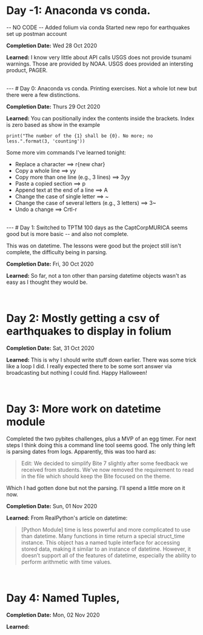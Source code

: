 

# Day -1: Anaconda vs conda.
-- NO CODE --
Added folium via conda
Started new repo for earthquakes
set up postman account

**Completion Date:** Wed 28 Oct 2020

**Learned:**
I know very little about API calls
USGS does not provide tsunami warnings. Those are provided by NOAA.
USGS does provided an intersting product, PAGER.

<br>
---
# Day 0: Anaconda vs conda.
Printing exercises. Not a whole lot new but there were a few distinctions.

**Completion Date:** Thurs 29 Oct 2020

**Learned:**
You can positionally index the contents inside the brackets. Index is zero based 
as show in the example

```
print("The number of the {1} shall be {0}. No more; no less.".format(3, 'counting'))
```

Some more vim commands I've learned tonight:

 - Replace a character ==> r{new char}
 - Copy a whole line ==> yy
 - Copy more than one line (e.g., 3 lines) ==> 3yy
 - Paste a copied section ==> p
 - Append text at the end of a line ==> A
 - Change the case of single letter ==> ~
 - Change the case of several letters (e.g., 3 letters) ==> 3~
 - Undo a change ==> Crtl-r

<br>
---
# Day 1:
Switched to TPTM 100 days as the CaptCorpMURICA seems good but is more basic -- and also not complete.

This was on datetime. The lessons were good but the project still isn't complete, the difficulty being in parsing.

**Completion Date:** Fri, 30 Oct 2020 

**Learned:**
So far, not a ton other than parsing datetime objects wasn't as easy as I thought they would be.

<br>

# Day 2: Mostly getting a csv of earthquakes to display in folium

**Completion Date:** Sat, 31 Oct 2020

**Learned:**
This is why I should write stuff down earlier. There was some trick like a loop I did. I really expected there to be some sort answer via broadcasting but nothing I could find. Happy Halloween!

<br>

# Day 3: More work on datetime module
Completed the two pybites challenges, plus a MVP of an egg timer. For next steps I think doing this a command line tool seems good. The only thing left is parsing dates from logs. Apparently, this was too hard as:
>Edit: We decided to simplify Bite 7 slightly after some feedback we received from students. We've now removed the requirement to read in the file which should keep the Bite focused on the theme.

Which I had gotten done but not the parsing. I'll spend a little more on it now.

**Completion Date:** Sun, 01 Nov 2020

**Learned:**
From RealPython's article on datetime:
>[Python Module] time is less powerful and more complicated to use than datetime. Many functions in time return a special struct_time instance. This object has a named tuple interface for accessing stored data, making it similar to an instance of datetime. However, it doesn’t support all of the features of datetime, especially the ability to perform arithmetic with time values.

<br>

# Day 4: Named Tuples, 


**Completion Date:** Mon, 02 Nov 2020

**Learned:**